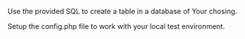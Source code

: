 Use the provided SQL to create a table in a database of Your chosing.

Setup the config.php file to work with your local test environment.
